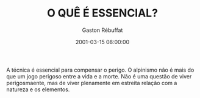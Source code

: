 ---
title: 'O QUÊ É ESSENCIAL?'
date: 2001-03-15 08:00:00
author: 'Gaston Rébuffat'
body: 'A técnica é essencial para compensar o perigo. O alpinismo não é mais do que um jogo perigoso entre a vida e a morte. Não é uma questão de viver perigosmaente, mas de viver plenamente em estreita relação com a natureza e os elementos.'
---